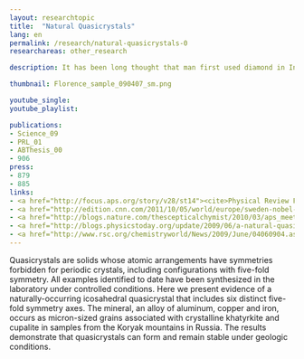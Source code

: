 ```yaml
---
layout: researchtopic
title:  "Natural Quasicrystals"
lang: en
permalink: /research/natural-quasicrystals-0
researchareas: other_research

description: It has been long thought that man first used diamond in India, around the time of Christ, based on the record of documents from India in the latter half of the first millennium, BC. 

thumbnail: Florence_sample_090407_sm.png

youtube_single: 
youtube_playlist: 

publications:
- Science_09
- PRL_01
- ABThesis_00
- 906
press:
- 879
- 885
links: 
- <a href="http://focus.aps.org/story/v28/st14"><cite>Physical Review Focus</cite></a> (Oct 2011)
- <a href="http://edition.cnn.com/2011/10/05/world/europe/sweden-nobel-chemistry/"><cite>CNN</cite></a> (Oct 2011)
- <a href="http://blogs.nature.com/thescepticalchymist/2010/03/aps_meeting_quasicrystal_adven.html"><cite>Nature Chemistry</cite> blog</a> (Mar 2010)
- <a href="http://blogs.physicstoday.org/update/2009/06/a-natural-quasicrystal.html"><cite>Physics Today</cite> blog</a> (Jul 2009)
- <a href="http://www.rsc.org/chemistryworld/News/2009/June/04060904.asp">Royal Society of Chemistry blog</a> (Jun 2009)
---
```

Quasicrystals are solids whose atomic arrangements have symmetries forbidden for periodic crystals, including configurations with five-fold symmetry. All examples identified to date have been synthesized in the laboratory under controlled conditions. Here we present evidence of a naturally-occurring icosahedral quasicrystal that includes six distinct five-fold symmetry axes. The mineral, an alloy of aluminum, copper and iron, occurs as micron-sized grains associated with crystalline khatyrkite and cupalite in samples from the Koryak mountains in Russia. The results demonstrate that quasicrystals can form and remain stable under geologic conditions.